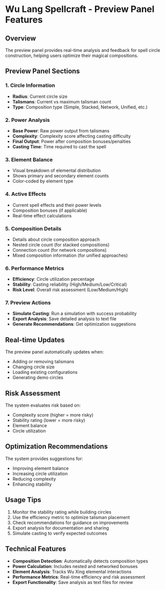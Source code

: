 # Wu Lang Spellcraft - Preview Panel Features

## Overview
The preview panel provides real-time analysis and feedback for spell circle construction, helping users optimize their magical compositions.

## Preview Panel Sections

### 1. Circle Information
- **Radius**: Current circle size
- **Talismans**: Current vs maximum talisman count
- **Type**: Composition type (Simple, Stacked, Network, Unified, etc.)

### 2. Power Analysis
- **Base Power**: Raw power output from talismans
- **Complexity**: Complexity score affecting casting difficulty
- **Final Output**: Power after composition bonuses/penalties
- **Casting Time**: Time required to cast the spell

### 3. Element Balance
- Visual breakdown of elemental distribution
- Shows primary and secondary element counts
- Color-coded by element type

### 4. Active Effects
- Current spell effects and their power levels
- Composition bonuses (if applicable)
- Real-time effect calculations

### 5. Composition Details
- Details about circle composition approach
- Nested circle count (for stacked compositions)
- Connection count (for network compositions)
- Mixed composition information (for unified approaches)

### 6. Performance Metrics
- **Efficiency**: Circle utilization percentage
- **Stability**: Casting reliability (High/Medium/Low/Critical)
- **Risk Level**: Overall risk assessment (Low/Medium/High)

### 7. Preview Actions
- **Simulate Casting**: Run a simulation with success probability
- **Export Analysis**: Save detailed analysis to text file
- **Generate Recommendations**: Get optimization suggestions

## Real-time Updates
The preview panel automatically updates when:
- Adding or removing talismans
- Changing circle size
- Loading existing configurations
- Generating demo circles

## Risk Assessment
The system evaluates risk based on:
- Complexity score (higher = more risky)
- Stability rating (lower = more risky)
- Element balance
- Circle utilization

## Optimization Recommendations
The system provides suggestions for:
- Improving element balance
- Increasing circle utilization
- Reducing complexity
- Enhancing stability

## Usage Tips
1. Monitor the stability rating while building circles
2. Use the efficiency metric to optimize talisman placement
3. Check recommendations for guidance on improvements
4. Export analysis for documentation and sharing
5. Simulate casting to verify expected outcomes

## Technical Features
- **Composition Detection**: Automatically detects composition types
- **Power Calculation**: Includes nested and networked bonuses
- **Element Analysis**: Tracks Wu Xing elemental interactions
- **Performance Metrics**: Real-time efficiency and risk assessment
- **Export Functionality**: Save analysis as text files for review
